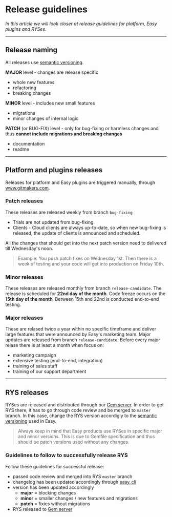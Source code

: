 # Release guidelines

*In this article we will look closer at release guidelines for platform, Easy plugins and RYSes.*

---

## Release naming

All releases use [semantic versioning](https://semver.org/).

**MAJOR** level - changes are release specific
- whole new features
- refactoring
- breaking changes

**MINOR** level - includes new small features
- migrations
- minor changes of internal logic

**PATCH** (or BUG-FIX) level - only for bug-fixing or harmless changes and thus **cannot include migrations and breaking changes**
- documentation
- readme

---

## Platform and plugins releases
Releases for platform and Easy plugins are triggered manually, through www.gitmakers.com.

### Patch releases
These releases are released weekly from branch `bug-fixing`
- Trials are not updated from bug-fixing.
- Clients - Cloud clients are always up-to-date, so when new bug-fixing is released, the update of clients is announced and scheduled.

All the changes that should get into the next patch version need to delivered till Wednesday's noon.
> Example: You push patch fixes on Wednesday 1st. Then there is a week of testing and your code will get into production on Friday 10th.

### Minor releases
These releases are released monthly from branch `release-candidate`.
The release is scheduled for **22nd day of the month**. Code freeze occurs on the **15th day of the month**.
Between 15th and 22nd is conducted end-to-end testing.

### Major releases
These are relased twice a year within no specific timeframe and deliver large features that were announced by Easy's marketing team. Major updates are released from branch `release-candidate`.
Before every major relase there is at least a month when focus on:
- marketing campaign
- extensive testing (end-to-end, integration)
- training of sales staff
- training of our support department

---

## RYS releases
RYSes are released and distributed through our [Gem server](gems.easysoftware.com). In order to get RYS there, it has to go through code review and be merged to `master` branch. In this case, change the RYS version accordigly to the [semantic versioning](https://semver.org/) used in Easy.

> Always keep in mind that Easy products use RYSes in specific major and minor versions. This is due to Gemfile specification and thus should be patch versions used without any changes.

### Guidelines to follow to successfully release RYS
Follow these guidelines for successful release:
- passed code review and merged into RYS `master` branch
- changelog has been updated accordingly through [easy_cli](https://git.easy.cz/internal/easy_cli#-changelog-merge)
- version has been updated accordingly
    - **major** = blocking changes
    - **minor** = smaller changes / new features and migrations
    - **patch** = fixies without migrations
- RYS released to [Gem server](gems.easysoftware.com)